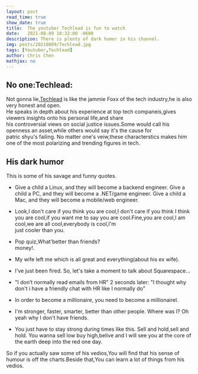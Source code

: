 ```yaml
---
layout: post
read_time: true
show_date: true
title:  The youtuber Techlead is fun to watch
date:   2021-08-09 10:32:00 -0600
description: There is plenty of dark humor in his channel.
img: posts/20210809/Techlead.jpg
tags: [Youtuber,Techlead]
author: Chris Chen
mathjax: no
---
```

## No one:Techlead:

Not gonna lie,[Techlead](https://www.youtube.com/c/TechLead/videos?view=0&sort=p&flow=grid) is like the jammie Foxx of the tech industry,he is also very honest and open.  
He speaks in depth about his experience at top tech companeis,gives viewers insights onto his personal life,and share  
his controversial views on social justice issues.Some would call his openness an asset,while others would say it's the cause for  
patric shyu's failing. No matter one's veiw,these characterstics makes him one of the most polarizing and trending figures in tech.  

## His dark humor

This is some of his savage and funny quotes.

* Give a child a Linux, and they will become a backend engineer.  Give a child a PC, and they will become a .NET/game engineer.  Give a child a Mac, and they will become a mobile/web engineer.  

* Look,I don't care if you think you are cool,I don't care if you think I think you are cool,if you want me to say you are cool.Fine,you are cool,I am cool,we are all cool,everybody is cool,I'm  
just cooler than you.  
* Pop quiz,What'better than friends?  
 money!.  
* My wife left me which is all great and everything(about his ex wife).
* I've just been fired. So, let's take a moment to talk about Squarespace...
* "I don’t normally read emails from HR" 2 seconds later: "I thought why don't i have a friendly chat with HR like I normally do"
* In order to become a millionaire, you need to become a millionairel.
* I'm stronger, faster, smarter, better than other people. Where was I? Oh yeah why I don't have friends.
* You just have to stay strong during times like this.
Sell and hold,sell and hold.
You wanna sell low buy high,belive and I will see you at the core of the earth deep into the red one day.  

So if you actually saw some of his vedios,You will find that his sense of humour is off the charts.Beside that,You can learn a lot of things from his vedios.

